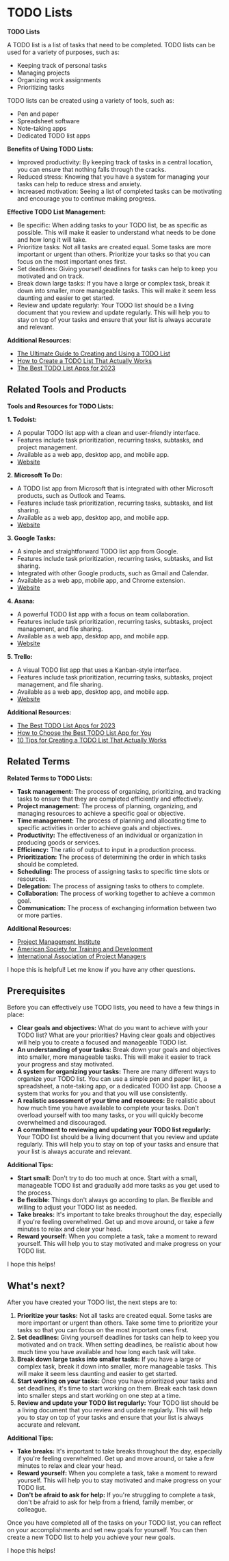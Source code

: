 # TODO Lists

**TODO Lists**

A TODO list is a list of tasks that need to be completed. TODO lists can be used for a variety of purposes, such as:

* Keeping track of personal tasks
* Managing projects
* Organizing work assignments
* Prioritizing tasks

TODO lists can be created using a variety of tools, such as:

* Pen and paper
* Spreadsheet software
* Note-taking apps
* Dedicated TODO list apps

**Benefits of Using TODO Lists:**

* Improved productivity: By keeping track of tasks in a central location, you can ensure that nothing falls through the cracks.
* Reduced stress: Knowing that you have a system for managing your tasks can help to reduce stress and anxiety.
* Increased motivation: Seeing a list of completed tasks can be motivating and encourage you to continue making progress.

**Effective TODO List Management:**

* Be specific: When adding tasks to your TODO list, be as specific as possible. This will make it easier to understand what needs to be done and how long it will take.
* Prioritize tasks: Not all tasks are created equal. Some tasks are more important or urgent than others. Prioritize your tasks so that you can focus on the most important ones first.
* Set deadlines: Giving yourself deadlines for tasks can help to keep you motivated and on track.
* Break down large tasks: If you have a large or complex task, break it down into smaller, more manageable tasks. This will make it seem less daunting and easier to get started.
* Review and update regularly: Your TODO list should be a living document that you review and update regularly. This will help you to stay on top of your tasks and ensure that your list is always accurate and relevant.

**Additional Resources:**

* [The Ultimate Guide to Creating and Using a TODO List](https://asana.com/resources/todo-list)
* [How to Create a TODO List That Actually Works](https://www.lifehack.org/articles/productivity/how-to-create-todo-list-that-actually-works.html)
* [The Best TODO List Apps for 2023](https://www.pcmag.com/picks/the-best-todo-list-apps)

## Related Tools and Products

**Tools and Resources for TODO Lists:**

**1. Todoist:**

* A popular TODO list app with a clean and user-friendly interface.
* Features include task prioritization, recurring tasks, subtasks, and project management.
* Available as a web app, desktop app, and mobile app.
* [Website](https://todoist.com/)

**2. Microsoft To Do:**

* A TODO list app from Microsoft that is integrated with other Microsoft products, such as Outlook and Teams.
* Features include task prioritization, recurring tasks, subtasks, and list sharing.
* Available as a web app, desktop app, and mobile app.
* [Website](https://www.microsoft.com/en-us/microsoft-365/todo-list-app/to-do)

**3. Google Tasks:**

* A simple and straightforward TODO list app from Google.
* Features include task prioritization, recurring tasks, subtasks, and list sharing.
* Integrated with other Google products, such as Gmail and Calendar.
* Available as a web app, mobile app, and Chrome extension.
* [Website](https://tasks.google.com/)

**4. Asana:**

* A powerful TODO list app with a focus on team collaboration.
* Features include task prioritization, recurring tasks, subtasks, project management, and file sharing.
* Available as a web app, desktop app, and mobile app.
* [Website](https://asana.com/)

**5. Trello:**

* A visual TODO list app that uses a Kanban-style interface.
* Features include task prioritization, recurring tasks, subtasks, project management, and file sharing.
* Available as a web app, desktop app, and mobile app.
* [Website](https://trello.com/)

**Additional Resources:**

* [The Best TODO List Apps for 2023](https://www.pcmag.com/picks/the-best-todo-list-apps)
* [How to Choose the Best TODO List App for You](https://www.makeuseof.com/best-todo-list-app/)
* [10 Tips for Creating a TODO List That Actually Works](https://www.lifehack.org/articles/productivity/10-tips-creating-todo-list-that-actually-works.html)

## Related Terms

**Related Terms to TODO Lists:**

* **Task management:** The process of organizing, prioritizing, and tracking tasks to ensure that they are completed efficiently and effectively.
* **Project management:** The process of planning, organizing, and managing resources to achieve a specific goal or objective.
* **Time management:** The process of planning and allocating time to specific activities in order to achieve goals and objectives.
* **Productivity:** The effectiveness of an individual or organization in producing goods or services.
* **Efficiency:** The ratio of output to input in a production process.
* **Prioritization:** The process of determining the order in which tasks should be completed.
* **Scheduling:** The process of assigning tasks to specific time slots or resources.
* **Delegation:** The process of assigning tasks to others to complete.
* **Collaboration:** The process of working together to achieve a common goal.
* **Communication:** The process of exchanging information between two or more parties.

**Additional Resources:**

* [Project Management Institute](https://www.pmi.org/)
* [American Society for Training and Development](https://www.td.org/)
* [International Association of Project Managers](https://www.iapmp.org/)

I hope this is helpful! Let me know if you have any other questions.

## Prerequisites

Before you can effectively use TODO lists, you need to have a few things in place:

* **Clear goals and objectives:** What do you want to achieve with your TODO list? What are your priorities? Having clear goals and objectives will help you to create a focused and manageable TODO list.
* **An understanding of your tasks:** Break down your goals and objectives into smaller, more manageable tasks. This will make it easier to track your progress and stay motivated.
* **A system for organizing your tasks:** There are many different ways to organize your TODO list. You can use a simple pen and paper list, a spreadsheet, a note-taking app, or a dedicated TODO list app. Choose a system that works for you and that you will use consistently.
* **A realistic assessment of your time and resources:** Be realistic about how much time you have available to complete your tasks. Don't overload yourself with too many tasks, or you will quickly become overwhelmed and discouraged.
* **A commitment to reviewing and updating your TODO list regularly:** Your TODO list should be a living document that you review and update regularly. This will help you to stay on top of your tasks and ensure that your list is always accurate and relevant.

**Additional Tips:**

* **Start small:** Don't try to do too much at once. Start with a small, manageable TODO list and gradually add more tasks as you get used to the process.
* **Be flexible:** Things don't always go according to plan. Be flexible and willing to adjust your TODO list as needed.
* **Take breaks:** It's important to take breaks throughout the day, especially if you're feeling overwhelmed. Get up and move around, or take a few minutes to relax and clear your head.
* **Reward yourself:** When you complete a task, take a moment to reward yourself. This will help you to stay motivated and make progress on your TODO list.

I hope this helps!

## What's next?

After you have created your TODO list, the next steps are to:

1. **Prioritize your tasks:** Not all tasks are created equal. Some tasks are more important or urgent than others. Take some time to prioritize your tasks so that you can focus on the most important ones first.
2. **Set deadlines:** Giving yourself deadlines for tasks can help to keep you motivated and on track. When setting deadlines, be realistic about how much time you have available and how long each task will take.
3. **Break down large tasks into smaller tasks:** If you have a large or complex task, break it down into smaller, more manageable tasks. This will make it seem less daunting and easier to get started.
4. **Start working on your tasks:** Once you have prioritized your tasks and set deadlines, it's time to start working on them. Break each task down into smaller steps and start working on one step at a time.
5. **Review and update your TODO list regularly:** Your TODO list should be a living document that you review and update regularly. This will help you to stay on top of your tasks and ensure that your list is always accurate and relevant.

**Additional Tips:**

* **Take breaks:** It's important to take breaks throughout the day, especially if you're feeling overwhelmed. Get up and move around, or take a few minutes to relax and clear your head.
* **Reward yourself:** When you complete a task, take a moment to reward yourself. This will help you to stay motivated and make progress on your TODO list.
* **Don't be afraid to ask for help:** If you're struggling to complete a task, don't be afraid to ask for help from a friend, family member, or colleague.

Once you have completed all of the tasks on your TODO list, you can reflect on your accomplishments and set new goals for yourself. You can then create a new TODO list to help you achieve your new goals.

I hope this helps!